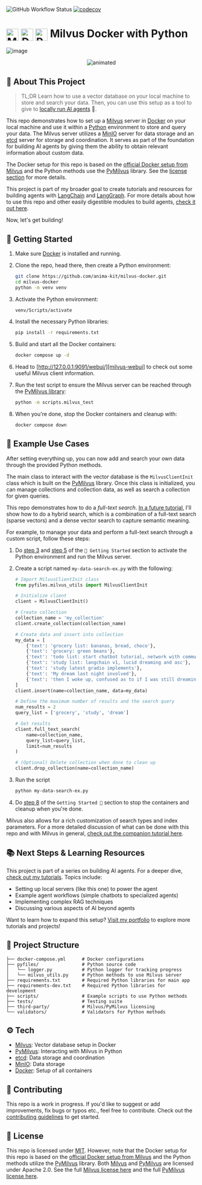 ![GitHub Workflow Status](https://github.com/anima-kit/milvus-docker/actions/workflows/ci.yml/badge.svg?branch=main) [![codecov](https://codecov.io/gh/anima-kit/milvus-docker/graph/badge.svg)](https://codecov.io/gh/anima-kit/milvus-docker)

# <img src="https://anima-kit.github.io/milvus-docker/assets/milvus.svg" alt="Milvus" style="width: 32px; height: 32px; vertical-align: middle;"> <img src="https://anima-kit.github.io/milvus-docker/assets/docker.svg" alt="Docker" style="width: 32px; height: 32px; vertical-align: middle;"> <img src="https://anima-kit.github.io/milvus-docker/assets/python.svg" alt="Python" style="width: 32px; height: 32px; vertical-align: middle;">  Milvus Docker with Python

![image](https://anima-kit.github.io/milvus-docker/assets/milvus-docker-python.png)

<p align="center">
  <img src="https://anima-kit.github.io/milvus-docker/assets/milvus-docker-intro.gif" alt="animated" />
</p>

## 🔖 About This Project 

> TL;DR
Learn how to use a vector database on your local machine to store and search your data. Then, you can use this setup as a tool to give to [locally run AI agents][tutorials] 🤖.

This repo demonstrates how to set up a [Milvus][milvus] server in [Docker][docker] on your local machine and use it within a [Python][python] environment to store and query your data. The Milvus server utilizes a [MinIO][minio] server for data storage and an [etcd][etcd] server for storage and coordination. It serves as part of the foundation for building AI agents by giving them the ability to obtain relevant information about custom data.

The Docker setup for this repo is based on the [official Docker setup from Milvus][milvus-docker] and the Python methods use the [PyMilvus] library. See the [license section][license-section] for more details.

This project is part of my broader goal to create tutorials and resources for building agents with [LangChain][langchain] and [LangGraph][langgraph]. For more details about how to use this repo and other easily digestible modules to build agents, [check it out here][animakit].

Now, let's get building!

## 🏁 Getting Started 

1.  Make sure [Docker][docker] is installed and running.

1.  Clone the repo, head there, then create a Python environment:

    ```bash
    git clone https://github.com/anima-kit/milvus-docker.git
    cd milvus-docker
    python -m venv venv
    ```

    <a id="gs-activate"></a>

1.  Activate the Python environment:

    ```bash
    venv/Scripts/activate
    ```

1.  Install the necessary Python libraries:

    ```bash
    pip install -r requirements.txt
    ```

    <a id="gs-start"></a>

1.  Build and start all the Docker containers:

    ```bash
    docker compose up -d
    ```

1.  Head to [http://127.0.0.1:9091/webui/][milvus-webui] to check out some useful Milvus client information.

1.  Run the test script to ensure the Milvus server can be reached through the [PyMilvus library][pymilvus]:

    ```bash
    python -m scripts.milvus_test
    ```

    <a id="gs-stop"></a>

1.  When you're done, stop the Docker containers and cleanup with:

    ```bash
    docker compose down
    ```

## 📝 Example Use Cases 

After setting everything up, you can now add and search your own data through the provided Python methods.

The main class to interact with the vector database is the `MilvusClientInit` class which is built on the [PyMilvus][pymilvus] library. Once this class is initialized, you can manage collections and collection data, as well as search a collection for given queries. 

This repo demonstrates how to do a *full-text search*. [In a future tutorial][doc-agent-tutorial], I'll show how to do a hybrid search, which is a combination of a full-text search (sparse vectors) and a dense vector search to capture semantic meaning.

For example, to manage your data and perform a full-text search through a custom script, follow these steps:

1.  Do [step 3][step-activate] and [step 5][step-start] of the `🏁 Getting Started` section to activate the Python environment and run the Milvus server.

    <a id="rs-create"></a>

1.  Create a script named `my-data-search-ex.py` with the following:

    ```python
    # Import MilvusClientInit class
    from pyfiles.milvus_utils import MilvusClientInit

    # Initialize client
    client = MilvusClientInit()

    # Create collection
    collection_name = 'my_collection'
    client.create_collection(collection_name)

    # Create data and insert into collection
    my_data = [
        {'text': 'grocery list: bananas, bread, choco'},
        {'text': 'grocery: green beans'},
        {'text': 'todo list: start chatbot tutorial, network with community'},
        {'text': 'study list: langchain v1, lucid dreaming and asc'},
        {'text': 'study latest gradio implements'},
        {'text': 'My dream last night involved'},
        {'text': 'then I woke up, confused as to if I was still dreaming.'}
    ]
    client.insert(name=collection_name, data=my_data)

    # Define the maximum number of results and the search query
    num_results = 2
    query_list = ['grocery', 'study', 'dream']

    # Get results
    client.full_text_search(
        name=collection_name, 
        query_list=query_list, 
        limit=num_results
    )

    # (Optional) Delete collection when done to clean up
    client.drop_collection(name=collection_name)
    ```

    <a id="rs-run"></a>

1.  Run the script

    ```bash
    python my-data-search-ex.py
    ```

1.  Do [step 8][step-stop] of the `Getting Started 🏁` section to stop the containers and cleanup when you're done.

Milvus also allows for a rich customization of search types and index parameters. For a more detailed discussion of what can be done with this repo and with Milvus in general, [check out the companion tutorial here][milvus-tutorial].

## 📚 Next Steps & Learning Resources 

This project is part of a series on building AI agents. For a deeper dive, [check out my tutorials][tutorials]. Topics include:

- Setting up local servers (like this one) to power the agent
- Example agent workflows (simple chatbots to specialized agents)
- Implementing complex RAG techniques
- Discussing various aspects of AI beyond agents

Want to learn how to expand this setup? [Visit my portfolio][animakit] to explore more tutorials and projects!

## 🏯 Project Structure

```
├── docker-compose.yml      # Docker configurations
├── pyfiles/                # Python source code
│   └── logger.py           # Python logger for tracking progress
│   └── milvus_utils.py     # Python methods to use Milvus server
├── requirements.txt        # Required Python libraries for main app
├── requirements-dev.txt    # Required Python libraries for development
├── scripts/                # Example scripts to use Python methods
├── tests/                  # Testing suite
├── third-party/            # Milvus/PyMilvus licensing
└── validators/             # Validators for Python methods
```

## ⚙️ Tech 

- [Milvus][milvus]: Vector database setup in Docker
- [PyMilvus][pymilvus]: Interacting with Milvus in Python 
- [etcd][etcd]: Data storage and coordination
- [MinIO][minio]: Data storage 
- [Docker][docker]: Setup of all containers

## 🔗 Contributing 

This repo is a work in progress. If you'd like to suggest or add improvements, fix bugs or typos etc., feel free to contribute. Check out the [contributing guidelines][contributing] to get started.

<a id="license-section"></a>

## 📑 License

This repo is licensed under [MIT][license]. However, note that the Docker setup for this repo is based on the [official Docker setup from Milvus][milvus-docker] and the Python methods utilize the [PyMilvus][pymilvus] library. Both [Milvus][milvus] and [PyMilvus][pymilvus] are licensed under Apache 2.0. See the full [Milvus license here][milvus-license] and the full [PyMilvus license here][pymilvus-license]. 

<!-- LINKS -->
[animakit]: https://anima-kit.github.io/
[contributing]: CONTRIBUTING.md
[doc-agent-tutorial]: https://anima-kit.github.io/tutorials/agents/doc-agent/
[docker]: https://www.docker.com/
[etcd]: https://etcd.io/
[langchain]: https://www.langchain.com/
[langgraph]: https://www.langchain.com/langgraph/
[license]: LICENSE
[license-section]: https://github.com/anima-kit/milvus-docker/blob/main/README.md#license-section
[milvus]: https://milvus.io/
[milvus-license]: https://github.com/anima-kit/milvus-docker/blob/main/third-party/milvus-LICENSE
[milvus-docker]: https://github.com/milvus-io/milvus/releases
[milvus-tutorial]: https://anima-kit.github.io/tutorials/servers/milvus/
[milvus-webui]: http://127.0.0.1:9091/webui/
[minio]: https://www.min.io/
[pymilvus]: https://github.com/milvus-io/pymilvus
[pymilvus-license]: https://github.com/anima-kit/milvus-docker/blob/main/third-party/pymilvus-LICENSE
[python]: https://www.python.org/
[step-activate]: https://github.com/anima-kit/milvus-docker/blob/main/README.md#gs-activate
[step-start]: https://github.com/anima-kit/milvus-docker/blob/main/README.md#gs-start
[step-stop]: https://github.com/anima-kit/milvus-docker/blob/main/README.md#gs-stop
[tutorials]: https://anima-kit.github.io/tutorials/